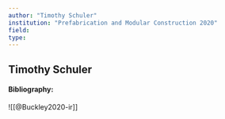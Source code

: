 ```yaml
---
author: "Timothy Schuler"
institution: "Prefabrication and Modular Construction 2020"
field:
type:
---
```


## Timothy Schuler
#### Bibliography:

![[@Buckley2020-ir]]